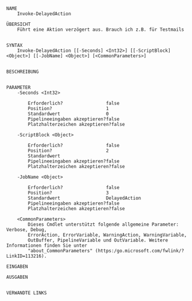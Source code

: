 ﻿```

NAME
    Invoke-DelayedAction
    
ÜBERSICHT
    Führt eine Aktion verzögert aus. Brauch ich z.B. für Testmails
    
    
SYNTAX
    Invoke-DelayedAction [[-Seconds] <Int32>] [[-ScriptBlock] <Object>] [[-JobName] <Object>] [<CommonParameters>]
    
    
BESCHREIBUNG
    

PARAMETER
    -Seconds <Int32>
        
        Erforderlich?                false
        Position?                    1
        Standardwert                 0
        Pipelineeingaben akzeptieren?false
        Platzhalterzeichen akzeptieren?false
        
    -ScriptBlock <Object>
        
        Erforderlich?                false
        Position?                    2
        Standardwert                 
        Pipelineeingaben akzeptieren?false
        Platzhalterzeichen akzeptieren?false
        
    -JobName <Object>
        
        Erforderlich?                false
        Position?                    3
        Standardwert                 DelayedAction
        Pipelineeingaben akzeptieren?false
        Platzhalterzeichen akzeptieren?false
        
    <CommonParameters>
        Dieses Cmdlet unterstützt folgende allgemeine Parameter: Verbose, Debug,
        ErrorAction, ErrorVariable, WarningAction, WarningVariable,
        OutBuffer, PipelineVariable und OutVariable. Weitere Informationen finden Sie unter 
        "about_CommonParameters" (https:/go.microsoft.com/fwlink/?LinkID=113216). 
    
EINGABEN
    
AUSGABEN
    
    
VERWANDTE LINKS



```

